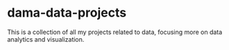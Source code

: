 # dama-data-projects
This is a collection of all my projects related to data, focusing more on data analytics and visualization.
